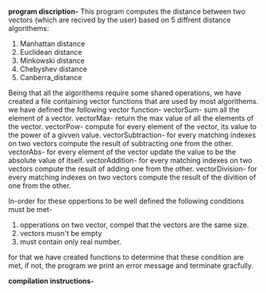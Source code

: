 **program discription-**
This program computes the distance between two vectors (which are recived by the user) based on 5 diffrent distance algorithems:
1. Manhattan distance
2. Euclidean distance
3. Minkowski distance
4. Chebyshev distance
5. Canberra_distance

Being that all the algorithems require some shared operations, we have created a file containing vector functions that are used by most algorithems.
we have defined the following vector function-
vectorSum- sum all the element of a vector.
vectorMax- return the max value of all the elements of the vector.
vectorPow- compute for every element of the vector, its value to the power of a givven value.
vectorSubtraction- for every matching indexes on two vectors compute the result of subtracting one from the other.
vectorAbs- for every element of the vector update the value to be the absolute value of itself.
vectorAddition- for every matching indexes on two vectors compute the result of adding one from the other.
vectorDivision- for every matching indexes on two vectors compute the result of the divition of one from the other.

In-order for these oppertions to be well defined the following conditions must be met-
1. opperations on two vector, compel that the vectors are the same size.
2. vectors musn't be empty
3. must contain only real number.

for that we have created functions to determine that these condition are met,
if not, the program we print an error message and terminate gracfully.

**compilation instructions-**
